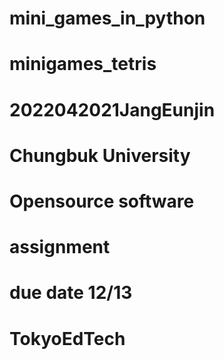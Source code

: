 # mini_games_in_python
# minigames_tetris
# 2022042021JangEunjin
# Chungbuk University
# Opensource software
# assignment
# due date 12/13
# TokyoEdTech
